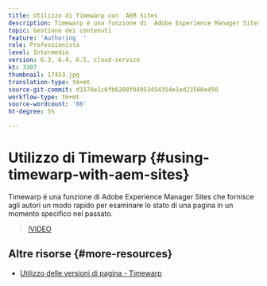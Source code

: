 ```yaml
---
title: Utilizzo di Timewarp con  AEM Sites
description: Timewarp è una funzione di  Adobe Experience Manager Sites che fornisce agli autori un modo rapido per esaminare lo stato di una pagina in un momento specifico nel passato.
topic: Gestione dei contenuti
feature: 'Authoring  '
role: Professionista
level: Intermedio
version: 6.3, 6.4, 6.5, cloud-service
kt: 3307
thumbnail: 17453.jpg
translation-type: tm+mt
source-git-commit: d1578e1c6fb6208f04953454354e1ed23566e450
workflow-type: tm+mt
source-wordcount: '86'
ht-degree: 5%

---
```



# Utilizzo di Timewarp {#using-timewarp-with-aem-sites}

Timewarp è una funzione di  Adobe Experience Manager Sites che fornisce agli autori un modo rapido per esaminare lo stato di una pagina in un momento specifico nel passato.

>[!VIDEO](https://video.tv.adobe.com/v/17453/?quality=12&learn=on)

## Altre risorse {#more-resources}

* [Utilizzo delle versioni di pagina - Timewarp](https://experienceleague.adobe.com/docs/experience-manager-cloud-service/sites/authoring/features/page-versions.html)
